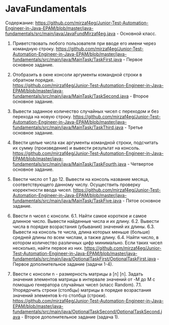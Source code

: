 # JavaFundamentals
Содержание:
https://github.com/mirzaf4eg/Junior-Test-Automation-Engineer-in-Java-EPAM/blob/master/java-fundamentals/src/main/java/JavaFundMirzaf4eg.java - Основной класс.
 
1. Приветствовать любого пользователя при вводе его имени через командную строку.
https://github.com/mirzaf4eg/Junior-Test-Automation-Engineer-in-Java-EPAM/blob/master/java-fundamentals/src/main/java/MainTask/TaskFirst.java - Первое основное задание.

2. Отобразить в окне консоли аргументы командной строки в обратном порядке.  
https://github.com/mirzaf4eg/Junior-Test-Automation-Engineer-in-Java-EPAM/blob/master/java-fundamentals/src/main/java/MainTask/TaskSecond.java - Второе основное задание.
     
3. Вывести заданное количество случайных чисел с переходом и без перехода на новую строку. 
https://github.com/mirzaf4eg/Junior-Test-Automation-Engineer-in-Java-EPAM/blob/master/java-fundamentals/src/main/java/MainTask/TaskThird.java - Третье основное задание. 

 4. Ввести целые числа как аргументы командной строки, подсчитать их сумму (произведение) и вывести результат на консоль.
https://github.com/mirzaf4eg/Junior-Test-Automation-Engineer-in-Java-EPAM/blob/master/java-fundamentals/src/main/java/MainTask/TaskFourth.java - Четвертое основное задание. 
   
5. Ввести число от 1 до 12. Вывести на консоль название месяца, соответствующего данному числу. Осуществить проверку корректности ввода чисел.
https://github.com/mirzaf4eg/Junior-Test-Automation-Engineer-in-Java-EPAM/blob/master/java-fundamentals/src/main/java/MainTask/TaskFive.java - Пятое основное задание. 
 
6. Ввести n чисел с консоли.
	6.1. Найти самое короткое и самое длинное число. Вывести найденные числа и их длину.
	6.2. Вывести числа в порядке возрастания (убывания) значений их длины.
	6.3. Вывести на консоль те числа, длина которых меньше (больше) средней длины по всем числам, а также длину.
	6.4. Найти число, в котором количество различных цифр минимально. Если таких чисел несколько, найти первое из них.
https://github.com/mirzaf4eg/Junior-Test-Automation-Engineer-in-Java-EPAM/blob/master/java-fundamentals/src/main/java/OptionalTaskFirst/OptionalTaskFirst.java - Первое дополнительное задание (задачи 1-4).
      
7. Ввести с консоли n - размерность матрицы a [n] [n]. Задать значения элементов матрицы в интервале значений от -M до M с помощью генератора случайных чисел (класс Random).
	7.1. Упорядочить строки (столбцы) матрицы в порядке возрастания значений элементов k-го столбца (строки).
https://github.com/mirzaf4eg/Junior-Test-Automation-Engineer-in-Java-EPAM/blob/master/java-fundamentals/src/main/java/OptionalTaskSecond/OptionalTaskSecond.java - Второе дополнительное задание (задача 1).
